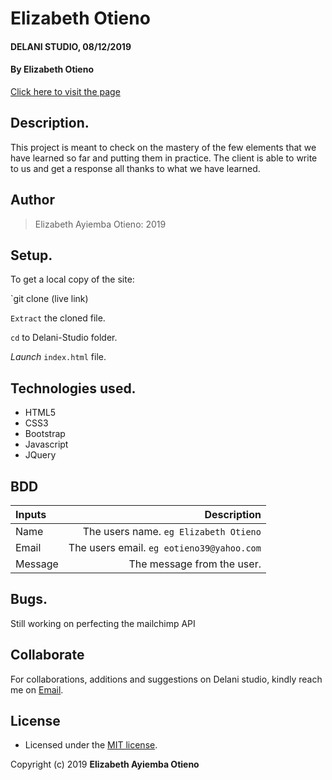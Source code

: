 # Elizabeth Otieno
#### DELANI STUDIO, 08/12/2019
#### By **Elizabeth Otieno**

[Click here to visit the page]()
## Description.
This project is meant to check on the mastery of the few elements that we have learned so far and putting them in practice. The client is able to write to us and get a response all thanks to what we have learned.

## Author
>Elizabeth Ayiemba Otieno: 2019

## Setup.
To get a local copy of the site:

`git clone (live link)

`Extract` the cloned file.

`cd` to Delani-Studio folder.

*Launch* `index.html` file.

## Technologies used.
* HTML5
* CSS3
* Bootstrap
* Javascript
* JQuery

## BDD
| Inputs |  Description |
| :---         |          ---: |
| Name   | The users name. `eg Elizabeth Otieno`|
| Email     | The users email. ``eg eotieno39@yahoo.com``   |
| Message    | The message from the user.   |

## Bugs.
Still working on perfecting the mailchimp API

## Collaborate
For collaborations, additions and suggestions on Delani studio, kindly reach me on [Email](eotieno39@yahoo.com).

## License
- Licensed under the  [MIT license](LICENSE).

Copyright (c) 2019 **Elizabeth Ayiemba Otieno**